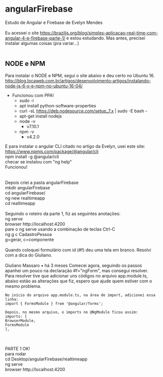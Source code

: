 # angularFirebase<br>
Estudo de Angular e Firebase de Evelyn Mendes<br>
<br>
Eu acessei o site https://braziljs.org/blog/simples-aplicacao-real-time-com-angular-4-e-firebase-parte-1/ e estou estudando. Mas antes, precisei instalar algumas coisas (pra variar...)<br>
<br>
## NODE e NPM<br>
Para instalar o NODE e NPM, segui o site abaixo e deu certo no Ubuntu 16.<br>
http://blog.locaweb.com.br/artigos/desenvolvimento-artigos/instalando-node-js-6-x-e-npm-no-ubuntu-16-04/<br>
- Funcionou com PPA!
  - sudo -i
  - apt install python-software-properties
  - curl -sL https://deb.nodesource.com/setup_7.x | sudo -E bash -
  - apt-get install nodejs
  - node -v
    - v7.10.1
  - npm -v
    - v4.2.0

E para instalar o angular CLI citado no artigo da Evelyn, usei este site:<br>
https://www.npmjs.com/package/@angular/cli<br>
  npm install -g @angular/cli<br>
  checar se instalou com "ng help"<br>
  Funcionou!<br>
<br>
<br>
Depois criei a pasta angularFirebase<br>
   mkdir angularFirebase<br>
   cd angularFirebase/<br>
    ng new realtimeapp<br>
    cd realtimeapp<br>
<br>
Seguindo o roteiro da parte 1, fiz as seguintes anotações:<br>
    ng serve<br>
    browser http://localhost:4200<br>
    pare o ng serve usando a combinação de teclas Ctrl-C<br>
    ng g c CadastroPessoa<br>
      g=gerar, c=componente<br>
<br>
Quando coloquei formulário com id (#f) deu uma tela em branco. Resolvi com a dica do Giuliano.<br>
<br>
    Giuliano Massaro • há 3 meses
    Comecei agora, seguindo os passos apanhei um pouco na declaração #f="ngForm", mas consegui resolver.
    Para resolver tive que adicionar uns códigos no arquivo app.module.ts, abaixo estão as alterações que fiz, espero que ajude quem estiver com o mesmo problema.

    No início do arquivo app.module.ts, na área de import, adicionei essa linha:
    import { FormsModule } from '@angular/forms';

    Depois, no mesmo arquivo, o imports no @NgModule ficou assim:
    imports: [
    BrowserModule,
    FormsModule
    ],
<br>
<br>
PARTE 1 OK!<br>
		para rodar<br>
			cd Desktop/angularFirebase/realtimeapp<br>
			ng serve<br>
			browser http://localhost:4200<br>
<br>
<br>
